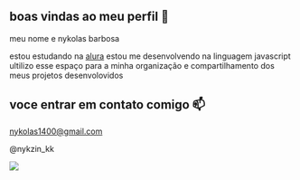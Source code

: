 ## boas vindas ao meu perfil 👋
                                                                                                                                                                                                                               
meu nome e nykolas barbosa
                                                                                                                                                                                                                                  
estou estudando na [alura](https://www.alura.com.br)
estou me desenvolvendo na linguagem javascript
ultilizo esse espaço para a minha organização e compartilhamento dos meus projetos desenvolovidos

## voce entrar em contato comigo 📫

nykolas1400@gmail.com

@nykzin_kk

![](https://media1.tenor.com/m/VsbgTQvtLRAAAAAC/kimetsu-no-yaiba-demon-slayer.gif)
